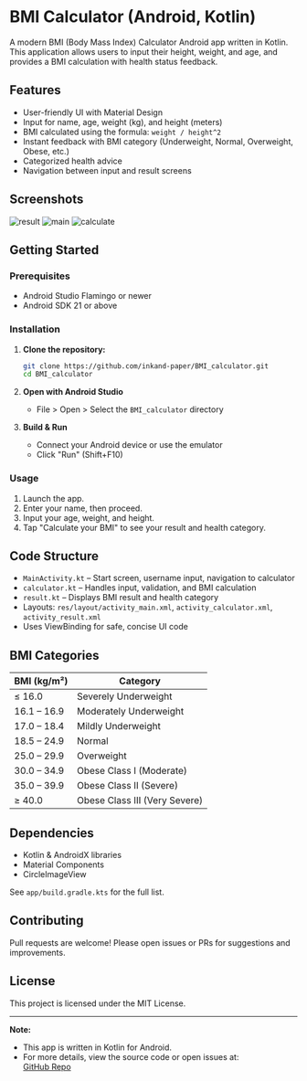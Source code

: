# BMI Calculator (Android, Kotlin)

A modern BMI (Body Mass Index) Calculator Android app written in Kotlin. This application allows users to input their height, weight, and age, and provides a BMI calculation with health status feedback.

## Features

- User-friendly UI with Material Design
- Input for name, age, weight (kg), and height (meters)
- BMI calculated using the formula: `weight / height^2`
- Instant feedback with BMI category (Underweight, Normal, Overweight, Obese, etc.)
- Categorized health advice
- Navigation between input and result screens

## Screenshots
![result](https://github.com/user-attachments/assets/52c18e1d-1594-4fa6-9afb-9a4a9b25dfee)
![main](https://github.com/user-attachments/assets/6f788be4-34f4-4bde-8c71-77d1627d0be3)
![calculate](https://github.com/user-attachments/assets/00e6091e-a7cd-4060-a2c0-e1e629328029)


## Getting Started

### Prerequisites

- Android Studio Flamingo or newer
- Android SDK 21 or above

### Installation

1. **Clone the repository:**
   ```bash
   git clone https://github.com/inkand-paper/BMI_calculator.git
   cd BMI_calculator
   ```

2. **Open with Android Studio**  
   - File > Open > Select the `BMI_calculator` directory

3. **Build & Run**  
   - Connect your Android device or use the emulator  
   - Click "Run" (Shift+F10)

### Usage

1. Launch the app.
2. Enter your name, then proceed.
3. Input your age, weight, and height.
4. Tap "Calculate your BMI" to see your result and health category.

## Code Structure

- `MainActivity.kt` – Start screen, username input, navigation to calculator
- `calculator.kt` – Handles input, validation, and BMI calculation
- `result.kt` – Displays BMI result and health category
- Layouts: `res/layout/activity_main.xml`, `activity_calculator.xml`, `activity_result.xml`
- Uses ViewBinding for safe, concise UI code

## BMI Categories

| BMI (kg/m²)     | Category                        |
|-----------------|---------------------------------|
| ≤ 16.0          | Severely Underweight            |
| 16.1 – 16.9     | Moderately Underweight          |
| 17.0 – 18.4     | Mildly Underweight              |
| 18.5 – 24.9     | Normal                          |
| 25.0 – 29.9     | Overweight                      |
| 30.0 – 34.9     | Obese Class I (Moderate)        |
| 35.0 – 39.9     | Obese Class II (Severe)         |
| ≥ 40.0          | Obese Class III (Very Severe)   |

## Dependencies

- Kotlin & AndroidX libraries
- Material Components
- CircleImageView

See `app/build.gradle.kts` for the full list.

## Contributing

Pull requests are welcome! Please open issues or PRs for suggestions and improvements.

## License

This project is licensed under the MIT License.

---

**Note:**  
- This app is written in Kotlin for Android.
- For more details, view the source code or open issues at:  
[GitHub Repo](https://github.com/inkand-paper/BMI_calculator)
